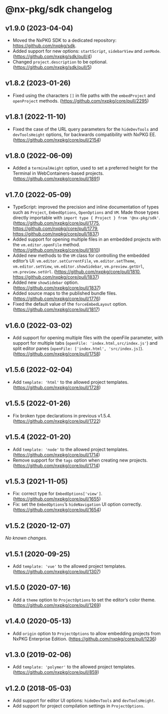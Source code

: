 # @nx-pkg/sdk changelog

## v1.9.0 (2023-04-04)

- Moved the NxPKG SDK to a dedicated repository: https://github.com/nxpkg/sdk.
- Added support for new options: `startScript`, `sidebarView` and `zenMode`. (https://github.com/nxpkg/sdk/pull/4)
- Changed `project.description` to be optional. (https://github.com/nxpkg/sdk/pull/5)

## v1.8.2 (2023-01-26)

- Fixed using the characters `[]` in file paths with the `embedProject` and `openProject` methods. (https://github.com/nxpkg/core/pull/2295)

## v1.8.1 (2022-11-10)

- Fixed the case of the URL query parameters for the `hideDevTools` and `devToolsHeight` options, for backwards compatibility with NxPKG EE. (https://github.com/nxpkg/core/pull/2154)

## v1.8.0 (2022-06-09)

- Added a `terminalHeight` option, used to set a preferred height for the Terminal in WebContainers-based projects. (https://github.com/nxpkg/core/pull/1891)

## v1.7.0 (2022-05-09)

- TypeScript: improved the precision and inline documentation of types such as `Project`, `EmbedOptions`, `OpenOptions` and `VM`. Made those types directly importable with `import type { Project } from '@nx-pkg/sdk'`. (https://github.com/nxpkg/core/pull/1775, https://github.com/nxpkg/core/pull/1779, https://github.com/nxpkg/core/pull/1837)
- Added support for opening multiple files in an embedded projects with the `vm.editor.openFile` method. (https://github.com/nxpkg/core/pull/1810)
- Added new methods to the `VM` class for controlling the embedded editor’s UI: `vm.editor.setCurrentFile`, `vm.editor.setTheme`, `vm.editor.setView`, `vm.editor.showSidebar`, `vm.preview.getUrl`, `vm.preview.setUrl`. (https://github.com/nxpkg/core/pull/1810, https://github.com/nxpkg/core/pull/1837)
- Added new `showSidebar` option. (https://github.com/nxpkg/core/pull/1837)
- Added source maps to the published bundle files. (https://github.com/nxpkg/core/pull/1776)
- Fixed the default value of the `forceEmbedLayout` option. (https://github.com/nxpkg/core/pull/1817)

## v1.6.0 (2022-03-02)

- Add support for opening multiple files with the openFile parameter, with support for multiple tabs (`openFile: 'index.html,src/index.js'`) and split editor panes (`openFile: ['index.html', 'src/index.js]`). (https://github.com/nxpkg/core/pull/1758)

## v1.5.6 (2022-02-04)

- Add `template: 'html'` to the allowed project templates. (https://github.com/nxpkg/core/pull/1728)

## v1.5.5 (2022-01-26)

- Fix broken type declarations in previous v1.5.4. (https://github.com/nxpkg/core/pull/1722)

## v1.5.4 (2022-01-20)

- Add `template: 'node'` to the allowed project templates. (https://github.com/nxpkg/core/pull/1714)
- Remove support for the `tags` option when creating new projects. (https://github.com/nxpkg/core/pull/1714)

## v1.5.3 (2021-11-05)

- Fix: correct type for `EmbedOptions['view']`. (https://github.com/nxpkg/core/pull/1655)
- Fix: set the `EmbedOptions`’s `hideNavigation` UI option correctly. (https://github.com/nxpkg/core/pull/1654)

## v1.5.2 (2020-12-07)

_No known changes._

## v1.5.1 (2020-09-25)

- Add `template: 'vue'` to the allowed project templates. (https://github.com/nxpkg/core/pull/1307)

## v1.5.0 (2020-07-16)

- Add a `theme` option to `ProjectOptions` to set the editor’s color theme. (https://github.com/nxpkg/core/pull/1269)

## v1.4.0 (2020-05-13)

- Add `origin` option to `ProjectOptions` to allow embedding projects from NxPKG Enterprise Edition. (https://github.com/nxpkg/core/pull/1236)

## v1.3.0 (2019-02-06)

- Add `template: 'polymer'` to the allowed project templates. (https://github.com/nxpkg/core/pull/859)

## v1.2.0 (2018-05-03)

- Add support for editor UI options: `hideDevTools` and `devToolsHeight`.
- Add support for project compilation settings in `ProjectOptions`.
